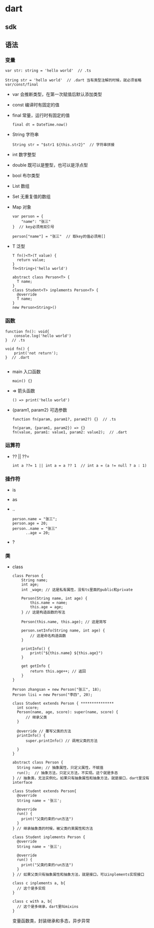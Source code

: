 # dart

## sdk

## 语法

### 变量

```
var str: string = 'hello world'  // .ts

String str = 'hello world'  // .dart 当有类型注解的时候，就必须省略var/const/final
```

* var 会推断类型，在第一次赋值后默认添加类型

* const 编译时有固定的值

* final 常量，运行时有固定的值

  `final dt = DateTime.now()`

* String 字符串

  `String str = "$str1 ${this.str2}"  // 字符串拼接`

* int 数字整型

* double 既可以是整型，也可以是浮点型

* bool 布尔类型

* List 数组

* Set 无重复值的数组

* Map 对象

  ```
  var person = {
      "name": "张三"
  }  // key必须用双引号

  person["name"] = "张三"  // 取key的值必须用[]
  ```

* T 泛型
  
  ```
  T fn()<T>(T value) {
    return value;
  }
  fn<String>('hello world')

  abstract class Person<T> {
    T name;
  }
  class Student<T> inplements Person<T> {
    @override
    T name;
  }
  new Person<String>()
  ```
### 函数

```
function fn(): void{
    console.log('hello world')
}  // .ts

void fn() {
    print('not return');
}  // .dart


```

* main 入口函数

  `main() {}`

* => 箭头函数

  `() => print('hello world')`

* {param1, param2} 可选参数

  ```
  function fn(param, param1?, param2?) {}  // .ts

  fn(param, {param1, param2}) => {}
  fn(value, param1: value1, param2: value2);  // .dart
  ```

### 运算符

* ?? || ??= 

  `int a ??= 1 || int a = a ?? 1  // int a = (a != null ? a : 1) `

### 操作符

* is

* as

* ..

  ```
  person.name = "张三";
  person.age = 20;
  person..name = "张三"
        ..age = 20;
  ```
  
* ?

### 类

* class

  ```
  class Person {
      String name;
      int age;
      int _wage; // 这是私有属性，没有ts里面的public和private

      Person(String name, int age) {
          this.name = name;
          this.age = age;
      } // 这是构造函数的写法

      Person(this.name, this.age); // 这是简写

      person.setInfo(String name, int age) {
          // 这是命名构造函数
      }

      printInfo() {
          print("${this.name} ${this.age}")
      }

      get getInfo {
          return this.age++; // 返回
      }
  }

  Person zhangsan = new Person("张三", 18);
  Person lisi = new Person("李四", 20);

  class Student extends Person { ***************
    int score;
    Person(name, age, score): super(name, score) {
        // 继承父类
    }
    
    @override // 覆写父类的方法
    printInfo() {
        super.printInfo() // 调用父类的方法
        
    }
  }

  abstract class Person {
    String name; // 抽象属性，只定义属性，不赋值
    run();  // 抽象方法，只定义方法，不实现。这个就是多态
  } // 抽象类，无法实例化。如果只有抽象属性和抽象方法，就是接口，dart里没有interface

  class Student extends Person{
    @override
    String name = '张三';

    @override
    run() {
      print("父类约束的run方法")
    }
  } // 继承抽象类的时候，被父类约束属性和方法

  class Student inplements Person {
    @override
    String name = '张三';

    @override
    run() {
      print("父类约束的run方法")
    }
  } // 如果父类只有抽象属性和抽象方法，就是接口，可以inplements实现接口

  class c inplements a, b{
    // 这个是多实现
  }

  class c with a, b{
    // 这个是多继承，dart里叫mixins
  }
  ```

  变量函数类，封装继承和多态，异步异常